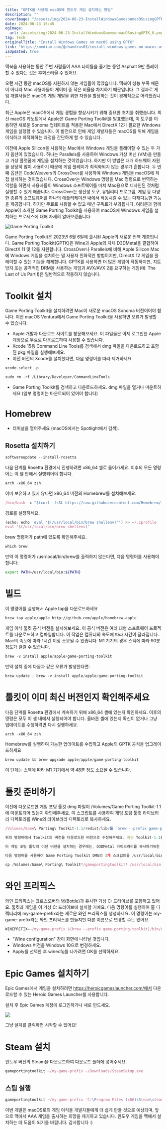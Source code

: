 ```yaml
---
title: "GPTK를 사용해 macOS에 윈도우 게임 설치하는 방법"
description: ""
coverImage: "/assets/img/2024-06-23-InstallWindowsGamesonmacOSusingGPTK_0.png"
date: 2024-06-23 15:45
ogImage: 
  url: /assets/img/2024-06-23-InstallWindowsGamesonmacOSusingGPTK_0.png
tag: Tech
originalTitle: "Install Windows Games on macOS using GPTK"
link: "https://medium.com/@chandrus03/install-windows-games-on-macos-using-gptk-63caddc219aa"
isUpdated: true
---
```






맥북을 사용하는 동안 주변 사람들이 AAA 타이틀을 즐기는 동안 Asphalt 9만 플레이할 수 있다는 것은 후회스러울 수 있어요.

오랜 시간 동안 macOS를 지원하지 않는 게임들이 많았습니다. 맥북이 성능 부족 때문이 아니라 Mac 사용자들이 게이머 중 작은 비율을 차지하기 때문입니다. 그 결과로 게임 개발사들은 macOS 게임 개발을 위한 자원을 할당하는 것이 경제적으로 어려웠습니다.

최근 Apple은 macOS에서 게임 경험을 향상시키기 위해 중요한 조치를 취했습니다. 최신 macOS 키노트에서 Apple은 Game Porting Toolkit을 발표했는데, 이 도구를 이용하면 새로운 Sonoma 업데이트를 적용한 Mac에서 DirectX 12가 필요한 Windows 게임을 실행할 수 있습니다. 이 발전으로 인해 게임 개발자들은 macOS를 위해 게임을 이식하고 최적화하는 과정을 간단하게 할 수 있습니다.

이전에 Apple Silicon을 사용하는 Mac에서 Windows 게임을 플레이할 수 있는 두 가지 옵션이 있었습니다. 하나는 Parallels를 사용하여 Windows 가상 머신 (VM)을 만들고 가상 플랫폼에 게임을 설치하는 것이었습니다. 하지만 이 방법은 대개 하드웨어 자원을 상당히 많이 사용하기 때문에 게임 플레이가 최적화되지 않는 경우가 흔합니다. 두 번째 옵션은 CodeWeavers의 CrossOver를 사용하여 Windows 게임을 macOS에 직접 설치하는 것이었습니다. CrossOver는 Windows 명령을 Mac 명령으로 번역하는 역할을 하면서 사용자들이 Windows 소프트웨어를 마치 Mac용으로 디자인된 것처럼 실행할 수 있게 해줍니다. CrossOver는 생산성 도구, 유틸리티 프로그램, 게임 등 다양한 종류의 소프트웨어를 하나의 애플리케이션 내에서 작동시킬 수 있는 다재다능한 기능을 제공합니다. 하지만 무료로 사용할 수 없고 매년 구독료가 부과됩니다. 여러분과 함께 Apple이 소개한 Game Porting Toolkit을 사용하여 macOS에 Windows 게임을 설치하는 프로세스에 대해 자세히 알아보겠습니다.

<div class="content-ad"></div>


![Game Porting Toolkit](/assets/img/2024-06-23-InstallWindowsGamesonmacOSusingGPTK_0.png)

Game Porting Toolkit은 2023년 6월 6일에 출시된 Apple의 새로운 번역 계층입니다. Game Porting Toolkit(GPTK)은 Wine과 Apple의 자체 D3DMetal을 결합하여 DirectX 11 및 12를 지원합니다. CrossOver나 Parallels에 비해 Apple Silicon Mac에 Windows 게임을 설치하는 덜 사용자 친화적인 방법이지만, DirectX 12 게임을 플레이할 수 있는 기능을 해제합니다. GPTK를 사용하면 더 많은 게임이 작동하지만, 치트 방지 또는 공격적인 DRM을 사용하는 게임과 AVX/AVX 2를 요구하는 게임(예: The Last of Us Part I)은 일반적으로 작동하지 않습니다.

# Toolkit 설치

Game Porting Toolkit을 설치하려면 Mac이 새로운 macOS Sonoma 버전이어야 합니다. 이전 macOS Ventura에서 Game Porting Toolkit을 사용하면 오류가 발생할 수 있습니다.


<div class="content-ad"></div>

- Apple 개발자 다운로드 사이트를 방문해보세요. 이 파일들은 이제 로그인한 Apple 계정으로 무료로 다운로드하여 사용할 수 있습니다.
- Xcode 15용 Command Line Tools를 검색해서 dmg 파일을 다운로드하고 포함된 pkg 파일을 실행해보세요.
- 이전 버전의 Xcode를 설치했다면, 다음 명령어를 따라 제거하세요

```js
xcode-select -p

sudo rm -rf /Library/Developer/CommandLineTools
```

- Game Porting Toolkit를 검색하고 다운로드하세요. dmg 파일을 열거나 마운트하세요 (일부 명령어는 마운트되어 있어야 합니다)

# Homebrew

<div class="content-ad"></div>

- 터미널을 열어주세요 (macOS에서는 Spotlight에서 검색).

## Rosetta 설치하기

```js
softwareupdate --install-rosetta
```

다음 단계를 Rosetta 환경에서 진행하려면 x86_64 쉘로 들어가세요. 이후의 모든 명령어는 이 쉘 안에서 실행되어야 합니다.

<div class="content-ad"></div>

```js
arch -x86_64 zsh
```

이미 보유하고 있지 않다면 x86_64 버전의 Homebrew를 설치해보세요.

```js
/bin/bash -c "$(curl -fsSL https://raw.githubusercontent.com/Homebrew/install/HEAD/install.sh)"
```

경로를 설정하세요.

<div class="content-ad"></div>

```js
(echo; echo 'eval "$(/usr/local/bin/brew shellenv)"') >> ~/.zprofile
eval "$(/usr/local/bin/brew shellenv)"
```

brew 명령어가 path에 있도록 확인해주세요.

```js
which brew
```

만약 이 명령어가 /usr/local/bin/brew를 출력하지 않는다면, 다음 명령어를 사용해야 합니다:

<div class="content-ad"></div>

```bash
export PATH=/usr/local/bin:${PATH}
```

# 빌드

이 명령어를 실행해서 Apple tap을 다운로드하세요

```bash
brew tap apple/apple http://github.com/apple/homebrew-apple
```

<div class="content-ad"></div>

게임 이식 툴킷 공식 버전을 설치해보세요. 이 공식 버전은 여러 대형 소프트웨어 프로젝트를 다운로드하고 컴파일합니다. 이 작업은 컴퓨터의 속도에 따라 시간이 달라집니다. Mac의 속도에 따라 1시간 이상 소요될 수 있습니다. M1 기기의 경우 스펙에 따라 90분 정도가 걸릴 수 있습니다.

```js
brew -v install apple/apple/game-porting-toolkit
```

만약 설치 중에 다음과 같은 오류가 발생한다면:

```js
brew update ; brew -v install apple/apple/game-porting-toolkit
```

<div class="content-ad"></div>

# 툴킷이 이미 최신 버전인지 확인해주세요

다음 단계를 Rosetta 환경에서 계속하기 위해 x86_64 셸에 있는지 확인하세요. 이후의 명령은 모두 이 셸 내에서 실행되어야 합니다. 올바른 셸에 있는지 확신이 없거나 그냥 업데이트를 수행하려면 다시 실행하세요.

```js
arch -x86_64 zsh
```

Homebrew를 실행하여 가능한 업데이트를 수집하고 Apple의 GPTK 공식을 업그레이드하세요

<div class="content-ad"></div>

```js
brew update && brew upgrade apple/apple/game-porting-toolkit
```

이 단계는 스펙에 따라 M1 기기에서 약 48분 정도 소요될 수 있습니다.

# 툴킷 준비하기

이전에 다운로드한 게임 포팅 툴킷 dmg 파일이 /Volumes/Game Porting Toolkit-1.1에 마운트되어 있는지 확인해주세요. 이 스크립트를 사용하여 게임 포팅 툴킷 라이브러리 디렉토리를 Wine의 라이브러리 디렉토리로 복사하세요.

<div class="content-ad"></div>

```js
/Volumes/Game\ Porting\ Toolkit-1.1/redist/lib/를 `brew --prefix game-porting-toolkit`/lib/로 복사하세요.

위의 명령어에서 Toolkit의 버전을 다운로드한 버전으로 수정해주세요. 저는 Toolkit-1.1을 사용했습니다.

이 게임 포팅 툴킷의 이전 버전을 설치하는 경우에는, D3DMetal 라이브러리를 복사하기위한 올바른 명령어를 알아보기 위해 해당 디스크 이미지의 Read Me.rtf 파일을 참조하세요.

다음 명령어를 사용하여 Game Porting Toolkit DMG의 3개 스크립트를 /usr/local/bin에 넣으세요.
```

<div class="content-ad"></div>

```js
cp /Volumes/Game\ Porting\ Toolkit*/gameportingtoolkit* /usr/local/bin
```

# 와인 프리픽스

와인 프리픽스는 크로스오버의 병(Bottle)과 유사한 가상 C: 드라이브를 포함하고 있어요. 툴킷과 게임을 이 가상 C: 드라이브에 설치할 거예요. 다음 명령어를 실행하여 홈 디렉터리에 my-game-prefix라는 새로운 와인 프리픽스를 생성하세요. 이 명령어는 my-game-prefix라는 와인 프리픽스를 만들지만 다른 이름으로 변경할 수도 있어요.

```js
WINEPREFIX=~/my-game-prefix $(brew --prefix game-porting-toolkit)/bin/wine64 winecfg
```

<div class="content-ad"></div>

- "Wine configuration" 창이 화면에 나타날 것입니다.
- Windows 버전을 Windows 10으로 변경하세요.
- Apply를 선택한 후 winecfg를 나가려면 OK를 선택하세요.

# Epic Games 설치하기

Epic Games에서 게임을 설치하려면 https://heroicgameslauncher.com/에서 다운로드할 수 있는 Heroic Games Launcher를 사용합니다.

설치 후 Epic Games 계정에 로그인하거나 새로 만드세요.

<div class="content-ad"></div>

<img src="/assets/img/2024-06-23-InstallWindowsGamesonmacOSusingGPTK_1.png" />

그냥 설치를 클릭하면 시작할 수 있어요!

# Steam 설치

윈도우 버전의 Steam을 다운로드하여 다운로드 폴더에 넣어주세요.

<div class="content-ad"></div>

```js
gameportingtoolkit ~/my-game-prefix ~/Downloads/SteamSetup.exe
```

## 스팀 실행

```js
gameportingtoolkit ~/my-game-prefix 'C:\Program Files (x86)\Steam\steam.exe'
```

이번 개발은 macOS로의 게임 이식을 개발자들에게 더 쉽게 만들 것으로 예상되며, 앞으로 맥에서 AAA 게임을 출시하는 희망을 제기하고 있습니다. 윈도우 게임을 맥에서 설치하는 데 도움이 되기를 바랍니다. 감사합니다 :)